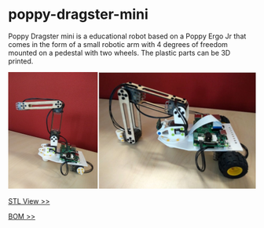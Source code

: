 # poppy-dragster-mini

Poppy Dragster mini is a educational robot based on a Poppy Ergo Jr that comes in the form of a small robotic arm with 4 degrees of freedom mounted on a pedestal with two wheels. The plastic parts can be 3D printed.

![IMG View](doc/img/Dragsterfinal.jpg)

[STL View >>](doc/stl/poppy_dragster_mini.stl)

[BOM >>](hardware/parts/BOM.md)
